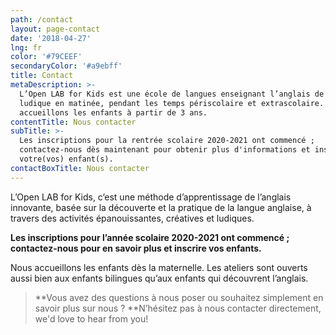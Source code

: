 ```yaml
---
path: /contact
layout: page-contact
date: '2018-04-27'
lng: fr
color: '#79CEEF'
secondaryColor: '#a9ebff'
title: Contact
metaDescription: >-
  L’Open LAB for Kids est une école de langues enseignant l’anglais de manière
  ludique en matinée, pendant les temps périscolaire et extrascolaire. Nous
  accueillons les enfants à partir de 3 ans.
contentTitle: Nous contacter
subTitle: >-
  Les inscriptions pour la rentrée scolaire 2020-2021 ont commencé ;
  contactez-nous dès maintenant pour obtenir plus d'informations et inscrire
  votre(vos) enfant(s). 
contactBoxTitle: Nous contacter
---
```

L’Open LAB for Kids, c’est une méthode d’apprentissage de l’anglais innovante, basée sur la découverte et la pratique de la langue anglaise, à travers des activités épanouissantes, créatives et ludiques.

**Les inscriptions pour l’année scolaire 2020-2021 ont commencé ; contactez-nous pour en savoir plus et inscrire vos enfants.**

Nous accueillons les enfants dès la maternelle. Les ateliers sont ouverts aussi bien aux enfants bilingues qu’aux enfants qui découvrent l’anglais. 

> **Vous avez des questions à nous poser ou souhaitez simplement en savoir plus sur nous ? **N’hésitez pas à nous contacter directement, we'd love to hear from you!
